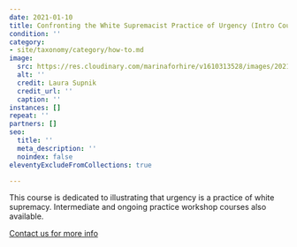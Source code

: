 ```yaml
---
date: 2021-01-10
title: Confronting the White Supremacist Practice of Urgency (Intro Course)
condition: ''
category:
- site/taxonomy/category/how-to.md
image:
  src: https://res.cloudinary.com/marinaforhire/v1610313528/images/2021/01/People_of_Brooklyn_-_Fresh_Air_1_sfpnb7.png
  alt: ''
  credit: Laura Supnik
  credit_url: ''
  caption: ''
instances: []
repeat: ''
partners: []
seo:
  title: ''
  meta_description: ''
  noindex: false
eleventyExcludeFromCollections: true

---
```

This course is dedicated to illustrating that urgency is a practice of white supremacy. Intermediate and ongoing practice workshop courses also available.

[Contact us for more info](https://marinaforhire.com/contact/)
